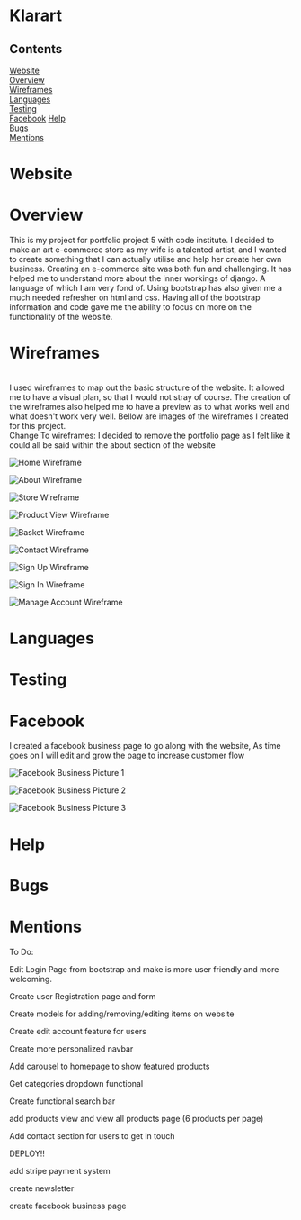 # Klarart 

## Contents
[Website](Website)  
[Overview](Overview)  
[Wireframes](Wireframes)  
[Languages](Languages)  
[Testing](Testing)  
[Facebook](Facebook)
[Help](Help)  
[Bugs](Bugs)  
[Mentions](Mentions)  

# Website


# Overview
This is my project for portfolio project 5 with code institute. I decided to make an art e-commerce store as my wife is a talented artist, and I wanted to create something that I can actually utilise and help her create her own business. Creating an e-commerce site was both fun and challenging. It has helped me to understand more about the inner workings of django. A language of which I am very fond of. Using bootstrap has also given me a much needed refresher on html and css.
Having all of the bootstrap information and code gave me the ability to focus on more on the functionality of the website.

# Wireframes
<br>
I used wireframes to map out the basic structure of the website. It allowed me to have a visual plan,
so that I would not stray of course. The creation of the wireframes also helped me to have a preview
as to what works well and what doesn't work very well. Bellow are images of the wireframes I created 
for this project.
<br>
Change To wireframes:  
I decided to remove the portfolio page as I felt like it could all be said within the about section of the website

![Home Wireframe](readme/KlarartHomepage.png)

![About Wireframe](readme/About.png)

![Store Wireframe](readme/StorePage.png)

![Product View Wireframe ](readme/ProductView.png)

![Basket Wireframe](readme/Basket.png)

![Contact Wireframe](readme/Contact.png)

![Sign Up Wireframe](readme/SignUp.png)

![Sign In Wireframe ](readme/Signin.png)

![Manage Account Wireframe](readme/ManageAccount.png)


# Languages

# Testing

# Facebook
I created a facebook business page to go along with the website, As time goes on I will edit and grow the page to increase customer flow
<br>

![Facebook Business Picture 1](readme/facebook-business1.png)

![Facebook Business Picture 2](readme/facebook-business2.png)

![Facebook Business Picture 3](readme/facebook-business3.png)

# Help

# Bugs

# Mentions

To Do:

Edit Login Page from bootstrap and make is more user friendly and more welcoming.

Create user Registration page and form

Create models for adding/removing/editing items on website

Create edit account feature for users

Create more personalized navbar

Add carousel to homepage to show featured products

Get categories dropdown functional

Create functional search bar

add products view and view all products page
(6 products per page)

Add contact section for users to get in touch

DEPLOY!!

add stripe payment system

create newsletter

create facebook business page